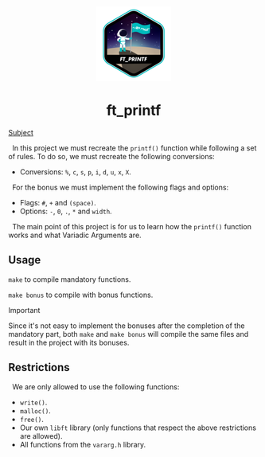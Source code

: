<p align="center">
  <img src="srcs/ft_printf.png" />
</p>

<h1 align="center">ft_printf</h1>

[Subject](srcs/en.subject.pdf)

&nbsp; In this project we must recreate the `printf()` function while following a set of rules. To do so, we must recreate the following conversions:

* Conversions: `%`, `c`, `s`, `p`, `i`, `d`, `u`, `x`, `X`.

&nbsp; For the bonus we must implement the following flags and options:

* Flags: `#`, `+` and `(space)`.
* Options: `-`, `0`, `.`, `*` and `width`.

&nbsp; The main point of this project is for us to learn how the `printf()` function works and what Variadic Arguments are.

## Usage
``make`` to compile mandatory functions.

``make bonus`` to compile with bonus functions.

> [!IMPORTANT]
> Since it's not easy to implement the bonuses after the completion of the mandatory part, both `make` and `make bonus` will compile the same files and result in the project with its bonuses.

## Restrictions
&nbsp; We are only allowed to use the following functions:

* `write()`.
* `malloc()`.
* `free()`.
* Our own `libft` library (only functions that respect the above restrictions are allowed).
* All functions from the `vararg.h` library.
